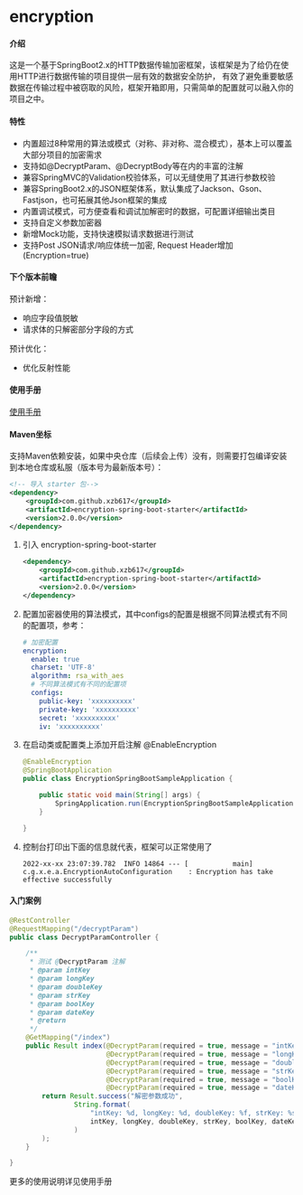 # encryption

#### 介绍
这是一个基于SpringBoot2.x的HTTP数据传输加密框架，该框架是为了给仍在使用HTTP进行数据传输的项目提供一层有效的数据安全防护，
有效了避免重要敏感数据在传输过程中被窃取的风险，框架开箱即用，只需简单的配置就可以融入你的项目之中。


#### 特性
- 内置超过8种常用的算法或模式（对称、非对称、混合模式），基本上可以覆盖大部分项目的加密需求
- 支持如@DecryptParam、@DecryptBody等在内的丰富的注解
- 兼容SpringMVC的Validation校验体系，可以无缝使用了其进行参数校验
- 兼容SpringBoot2.x的JSON框架体系，默认集成了Jackson、Gson、Fastjson，也可拓展其他Json框架的集成
- 内置调试模式，可方便查看和调试加解密时的数据，可配置详细输出类目
- 支持自定义参数加密器
- 新增Mock功能，支持快速模拟请求数据进行测试
- 支持Post JSON请求/响应体统一加密, Request Header增加(Encryption=true)

#### 下个版本前瞻
预计新增：
- 响应字段值脱敏
- 请求体的只解密部分字段的方式

预计优化：
- 优化反射性能


#### 使用手册
[使用手册](https://gitee.com/xu_zhibin/encryption/wikis/%E7%94%A8%E5%89%8D%E5%BF%85%E8%AF%BB)


#### Maven坐标
支持Maven依赖安装，如果中央仓库（后续会上传）没有，则需要打包编译安装到本地仓库或私服（版本号为最新版本号）：
~~~xml
<!-- 导入 starter 包-->
<dependency>
    <groupId>com.github.xzb617</groupId>
    <artifactId>encryption-spring-boot-starter</artifactId>
    <version>2.0.0</version>
</dependency>
~~~


1.  引入 encryption-spring-boot-starter
    ~~~xml
    <dependency>
        <groupId>com.github.xzb617</groupId>
        <artifactId>encryption-spring-boot-starter</artifactId>
        <version>2.0.0</version>
    </dependency>
    ~~~

2.  配置加密器使用的算法模式，其中configs的配置是根据不同算法模式有不同的配置项，参考：
    ~~~yaml
    # 加密配置
    encryption:
      enable: true
      charset: 'UTF-8'
      algorithm: rsa_with_aes
      # 不同算法模式有不同的配置项
      configs:
        public-key: 'xxxxxxxxxx'
        private-key: 'xxxxxxxxxx'
        secret: 'xxxxxxxxxx'
        iv: 'xxxxxxxxxx'
    ~~~
3.  在启动类或配置类上添加开启注解 @EnableEncryption
    ~~~java
    @EnableEncryption
    @SpringBootApplication
    public class EncryptionSpringBootSampleApplication {
    
        public static void main(String[] args) {
            SpringApplication.run(EncryptionSpringBootSampleApplication.class, args);
        }
    
    }
    ~~~
4.  控制台打印出下面的信息就代表，框架可以正常使用了
    ~~~shell script
    2022-xx-xx 23:07:39.782  INFO 14864 --- [           main] c.g.x.e.a.EncryptionAutoConfiguration    : Encryption has take effective successfully
    ~~~
  
    
#### 入门案例
~~~java
@RestController
@RequestMapping("/decryptParam")
public class DecryptParamController {

    /**
     * 测试 @DecryptParam 注解
     * @param intKey 
     * @param longKey
     * @param doubleKey
     * @param strKey
     * @param boolKey
     * @param dateKey
     * @return
     */
    @GetMapping("/index")
    public Result index(@DecryptParam(required = true, message = "intKey不能为空") Integer intKey,
                        @DecryptParam(required = true, message = "longKey不能为空") Long longKey,
                        @DecryptParam(required = true, message = "doubleKey不能为空") Double doubleKey,
                        @DecryptParam(required = true, message = "strKey不能为空") String strKey,
                        @DecryptParam(required = true, message = "boolKey不能为空") Boolean boolKey,
                        @DecryptParam(required = true, message = "dateKey不能为空") @DateTimeFormat(pattern = "yyyy-MM-dd HH:mm:ss") Date dateKey) {
        return Result.success("解密参数成功",
                String.format(
                    "intKey: %d, longKey: %d, doubleKey: %f, strKey: %s, boolKey: %s, dateKey: %s",
                    intKey, longKey, doubleKey, strKey, boolKey, dateKey
                )
        );
    }

}
~~~

更多的使用说明详见使用手册
